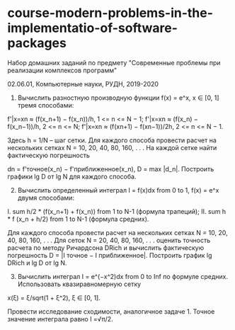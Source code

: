 # course-modern-problems-in-the-implementatio-of-software-packages
Набор домашних заданий по предмету "Современные проблемы при реализации комплексов программ"

02.06.01, Компьютерные науки, РУДН, 2019-2020

1. Вычислить разностную производную функции f(x) = e^x, x ∈ [0, 1] тремя способами:

f'|x=xn ≈ (f(x_n+1) − f(x_n))/h, 1 <= n <= N − 1;
f'|x=xn ≈ (f(x_n) − f(x_n−1))/h, 2 <= n <= N;
f'|x=xn ≈ (f(xn+1) − f(xn−1))/2h, 2 <= n <= N − 1.

Здесь h = 1/N – шаг сетки. Для каждого способа провести расчет на нескольких
сетках N = 10, 20, 40, 80, 160, . . . На каждой сетке найти фактическую погрешность

dn = f'точное(x_n) − f'приближенное(x_n), D = max |d_n|.
Построить графики lg D от lg N для каждого способа.


2. Вычислить определенный интеграл I = f(x)dx from 0 to 1, f(x) = e^x двумя способами:

I. sum h/2 * (f(x_n+1) + f(x_n)) from 1 to N-1 (формула трапеций);
II. sum h * f (x_n + h/2) from 1 to N-1 (формула средних).

Для каждого способа провести расчет на нескольких сетках N = 10, 20, 40, 80, 160, . . . Для сеток N = 20, 40, 80, 160, . . . оценить точность расчета по методу Ричардсона DRich и вычислить фактическую погрешность D = |I точное − I приближенное|. Построить график lg DRich и lg D от lg N.


3. Вычислить интеграл I = e^(−x^2)dx from 0 to Inf по формуле средних. Использовать квазиравномерную сетку

x(ξ) = ξ/sqrt(1 + ξ^2), ξ ∈ [0, 1].

Провести исследование сходимости, аналогичное задаче 1. Точное значение интеграла равно I =√π/2.
